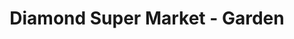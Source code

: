 ---
title: "Diamond Super Market - Garden"
url: /karachi/diamond-super-market-garden/
shop: supermarket
---